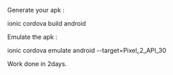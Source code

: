 Generate your apk :

ionic cordova build android

Emulate the apk :

ionic cordova emulate android --target=Pixel_2_API_30

Work done in 2days.

